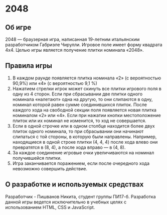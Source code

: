 # 2048

## Об игре
2048 — браузерная игра, написанная 19-летним итальянским разработчиком Габриэле Чирулли. Игровое поле имеет форму квадрата 4x4. Целью игры является получение плитки номинала «2048». 

## Правила игры

1. В каждом раунде появляется плитка номинала «2» (с вероятностью 90,9%) или «4» (с вероятностью 9,1 %)
2. Нажатием стрелки игрок может скинуть все плитки игрового поля в одну из 4 сторон. Если при сбрасывании две плитки одного номинала «налетают» одна на другую, то они слипаются в одну, номинал которой равен сумме соединившихся плиток. После каждого хода на свободной секции поля появляется новая плитка номиналом «2» или «4». Если при нажатии кнопки местоположение плиток или их номинал не изменится, то ход не совершается.
3. Если в одной строчке или в одном столбце находится более двух плиток одного номинала, то при сбрасывании они начинают слипаться с той стороны, в которую были направлены. Например, находящиеся в одной строке плитки (4, 4, 4) после хода влево они превратятся в (8, 4), а после хода вправо — в (4, 8).
4. За каждое соединение игровые очки увеличиваются на номинал получившейся плитки.
5. Игра заканчивается поражением, если после очередного хода невозможно совершить действие.

## О разработке и используемых средствах

Разработчик - Пишванов Никита, студент группы ПИ17-б.
Разработка данной игры ведется исключительно в учебных целях с использованием HTML, CSS и JavaScript.

